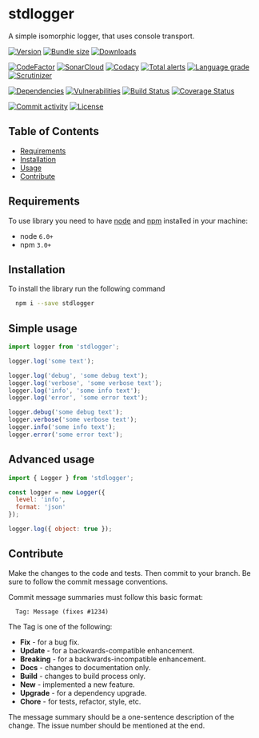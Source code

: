 # stdlogger
A simple isomorphic logger, that uses console transport.

[![Version][badge-vers]][npm]
[![Bundle size][npm-size-badge]][npm-size-url]
[![Downloads][npm-downloads-badge]][npm]

[![CodeFactor][codefactor-badge]][codefactor-url]
[![SonarCloud][sonarcloud-badge]][sonarcloud-url]
[![Codacy][codacy-badge]][codacy-url]
[![Total alerts][lgtm-alerts-badge]][lgtm-alerts-url]
[![Language grade][lgtm-lg-badge]][lgtm-lg-url]
[![Scrutinizer][scrutinizer-badge]][scrutinizer-url]

[![Dependencies][badge-deps]][npm]
[![Vulnerabilities][badge-vuln]](https://snyk.io/)
[![Build Status][tests-badge]][tests-url]
[![Coverage Status][badge-coverage]][url-coverage]

[![Commit activity][commit-activity-badge]][github]
[![License][badge-lic]][github]

## Table of Contents
  - [Requirements](#requirements)
  - [Installation](#installation)
  - [Usage](#usage)
  - [Contribute](#contribute)

## Requirements
To use library you need to have [node](https://nodejs.org) and [npm](https://www.npmjs.com) installed in your machine:

* node `6.0+`
* npm `3.0+`

## Installation

To install the library run the following command

```bash
  npm i --save stdlogger
```

## Simple usage

```javascript
import logger from 'stdlogger';

logger.log('some text');

logger.log('debug', 'some debug text');
logger.log('verbose', 'some verbose text');
logger.log('info', 'some info text');
logger.log('error', 'some error text');

logger.debug('some debug text');
logger.verbose('some verbose text');
logger.info('some info text');
logger.error('some error text');
```

## Advanced usage

```javascript
import { Logger } from 'stdlogger';

const logger = new Logger({ 
  level: 'info',
  format: 'json' 
});

logger.log({ object: true });
```

## Contribute

Make the changes to the code and tests. Then commit to your branch. Be sure to follow the commit message conventions.

Commit message summaries must follow this basic format:
```
  Tag: Message (fixes #1234)
```

The Tag is one of the following:
* **Fix** - for a bug fix.
* **Update** - for a backwards-compatible enhancement.
* **Breaking** - for a backwards-incompatible enhancement.
* **Docs** - changes to documentation only.
* **Build** - changes to build process only.
* **New** - implemented a new feature.
* **Upgrade** - for a dependency upgrade.
* **Chore** - for tests, refactor, style, etc.

The message summary should be a one-sentence description of the change. The issue number should be mentioned at the end.


[npm]: https://www.npmjs.com/package/stdlogger
[github]: https://github.com/pustovitDmytro/stdlogger
[coveralls]: https://coveralls.io/github/pustovitDmytro/stdlogger?branch=master
[badge-deps]: https://img.shields.io/david/pustovitDmytro/stdlogger.svg
[badge-vuln]: https://img.shields.io/snyk/vulnerabilities/npm/stdlogger.svg?style=popout
[badge-vers]: https://img.shields.io/npm/v/stdlogger.svg
[badge-lic]: https://img.shields.io/github/license/pustovitDmytro/stdlogger.svg
[badge-coverage]: https://coveralls.io/repos/github/pustovitDmytro/stdlogger/badge.svg?branch=master
[url-coverage]: https://coveralls.io/github/pustovitDmytro/stdlogger?branch=master

[tests-badge]: https://img.shields.io/circleci/build/github/pustovitDmytro/stdlogger
[tests-url]: https://app.circleci.com/pipelines/github/pustovitDmytro/stdlogger

[codefactor-badge]: https://www.codefactor.io/repository/github/pustovitdmytro/stdlogger/badge
[codefactor-url]: https://www.codefactor.io/repository/github/pustovitdmytro/stdlogger

[commit-activity-badge]: https://img.shields.io/github/commit-activity/m/pustovitDmytro/stdlogger

[scrutinizer-badge]: https://scrutinizer-ci.com/g/pustovitDmytro/stdlogger/badges/quality-score.png?b=master
[scrutinizer-url]: https://scrutinizer-ci.com/g/pustovitDmytro/stdlogger/?branch=master

[lgtm-lg-badge]: https://img.shields.io/lgtm/grade/javascript/g/pustovitDmytro/stdlogger.svg?logo=lgtm&logoWidth=18
[lgtm-lg-url]: https://lgtm.com/projects/g/pustovitDmytro/stdlogger/context:javascript

[lgtm-alerts-badge]: https://img.shields.io/lgtm/alerts/g/pustovitDmytro/stdlogger.svg?logo=lgtm&logoWidth=18
[lgtm-alerts-url]: https://lgtm.com/projects/g/pustovitDmytro/stdlogger/alerts/

[codacy-badge]: https://app.codacy.com/project/badge/Grade/42021d4d32a047dcb9a69d0ae7e3e584
[codacy-url]: https://www.codacy.com/gh/pustovitDmytro/stdlogger/dashboard?utm_source=github.com&amp;utm_medium=referral&amp;utm_content=pustovitDmytro/stdlogger&amp;utm_campaign=Badge_Grade

[sonarcloud-badge]: https://sonarcloud.io/api/project_badges/measure?project=pustovitDmytro_stdlogger&metric=alert_status
[sonarcloud-url]: https://sonarcloud.io/dashboard?id=pustovitDmytro_stdlogger

[npm-downloads-badge]: https://img.shields.io/npm/dw/stdlogger
[npm-size-badge]: https://img.shields.io/bundlephobia/min/stdlogger
[npm-size-url]: https://bundlephobia.com/result?p=stdlogger
